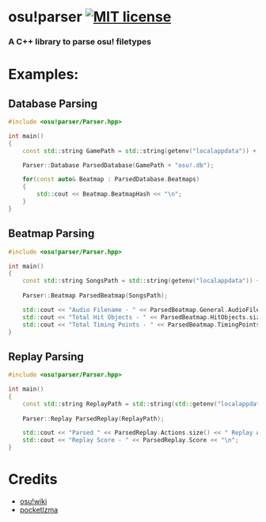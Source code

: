 # osu!parser [![MIT license](https://img.shields.io/badge/License-MIT-blue.svg)](https://lbesson.mit-license.org/)

### A C++ library to parse osu! filetypes

# Examples:

## Database Parsing
```c++
#include <osu!parser/Parser.hpp>

int main()
{
    const std::string GamePath = std::string(getenv("localappdata")) + "\\osu!\\";

    Parser::Database ParsedDatabase(GamePath + "osu!.db");

    for(const auto& Beatmap : ParsedDatabase.Beatmaps)
    {
        std::cout << Beatmap.BeatmapHash << "\n";
    }
}
```

## Beatmap Parsing
```c++
#include <osu!parser/Parser.hpp>

int main()
{
    const std::string SongsPath = std::string(getenv("localappdata")) + "\\osu!\\Songs\\RandomBeatmap\\Beatmap.osu";
    
    Parser::Beatmap ParsedBeatmap(SongsPath);

    std::cout << "Audio Filename - " << ParsedBeatmap.General.AudioFilename << "\n";
    std::cout << "Total Hit Objects - " << ParsedBeatmap.HitObjects.size() << "\n";
    std::cout << "Total Timing Points - " << ParsedBeatmap.TimingPoints.size() << "\n";
}
```

## Replay Parsing
```c++
#include <osu!parser/Parser.hpp>

int main()
{
    const std::string ReplayPath = std::string(std::getenv("localappdata")) + "\\osu!\\Replays\\MyReplay.osr";
    
    Parser::Replay ParsedReplay(ReplayPath);

    std::cout << "Parsed " << ParsedReplay.Actions.size() << " Replay Actions\n";
    std::cout << "Replay Score - " << ParsedReplay.Score << "\n";
}
```

# Credits
- [osu!wiki](https://github.com/ppy/osu/wiki/)
- [pocketlzma](https://github.com/SSBMTonberry/pocketlzma)